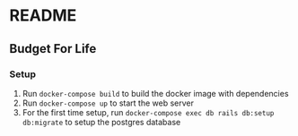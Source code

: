 # README
## Budget For Life

### Setup
1. Run `docker-compose build` to build the docker image with dependencies
2. Run `docker-compose up` to start the web server
3. For the first time setup, run `docker-compose exec db rails db:setup db:migrate` to setup the postgres database
